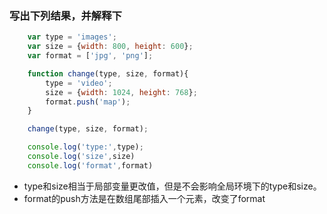<!--
 * @Description: In User Settings Edit
 * @Author: your name
 * @Date: 2019-08-30 10:50:21
 * @LastEditTime: 2019-08-30 10:59:58
 * @LastEditors: Please set LastEditors
 -->
### 写出下列结果，并解释下
```js
    var type = 'images';
    var size = {width: 800, height: 600};
    var format = ['jpg', 'png'];

    function change(type, size, format){
        type = 'video';
        size = {width: 1024, height: 768};
        format.push('map');
    }

    change(type, size, format);

    console.log('type:',type);
    console.log('size',size)
    console.log('format',format)
```

+ type和size相当于局部变量更改值，但是不会影响全局环境下的type和size。
+ format的push方法是在数组尾部插入一个元素，改变了format